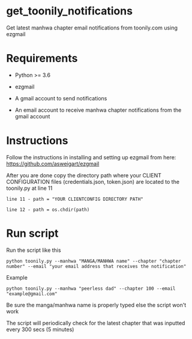 # get_toonily_notifications



Get latest manhwa chapter email notifications from toonily.com using ezgmail
# Requirements
* Python >= 3.6

* ezgmail

* A gmail account to send notifications

* An email account to receive manhwa chapter notifications from the gmail account
# Instructions
Follow the instructions in installing and setting up ezgmail from here:
https://github.com/asweigart/ezgmail

After you are done copy the directory path where your CLIENT CONFIGURATION files (credentials.json, token.json) are located to the toonily.py at line 11

	line 11 - path = "YOUR CLIENTCONFIG DIRECTORY PATH"
	
	line 12 - path = os.chdir(path)
	
# Run script

Run the script like this

	python toonily.py --manhwa "MANGA/MANHWA name" --chapter "chapter number" --email "your email address that receives the notification"
	
Example

	python toonily.py --manhwa "peerless dad" --chapter 100 --email "example@gmail.com"

	

Be sure the manga/manhwa name is properly typed else the script won't work

The script will periodically check for the latest chapter that was inputted every 300 secs (5 minutes)
